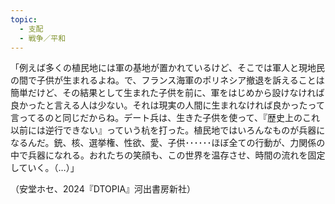 ```yaml
---
topic:
  - 支配
  - 戦争／平和
---
```

「例えば多くの植民地には軍の基地が置かれているけど、そこでは軍人と現地民の間で子供が生まれるよね。で、フランス海軍のポリネシア撤退を訴えることは簡単だけど、その結果として生まれた子供を前に、軍をはじめから設けなければ良かったと言える人は少ない。それは現実の人間に生まれなければ良かったって言ってるのと同じだからね。デート兵は、生きた子供を使って、『歴史上のこれ以前には逆行できない』っていう杭を打った。植民地ではいろんなものが兵器になるんだ。銃、核、選挙権、性欲、愛、子供･･････ほぼ全ての行動が、力関係の中で兵器になれる。おれたちの笑顔も、この世界を温存させ、時間の流れを固定していく。（…）」

（安堂ホセ、2024『DTOPIA』河出書房新社）